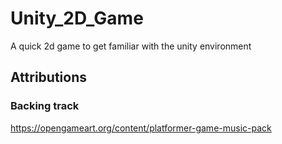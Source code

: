 # Unity_2D_Game
 
 A quick 2d game to get familiar with the unity environment

## Attributions

### Backing track

<https://opengameart.org/content/platformer-game-music-pack>
